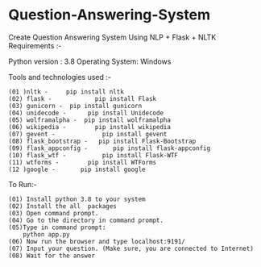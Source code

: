 # Question-Answering-System
 Create Question Answering System Using NLP + Flask + NLTK 
Requirements :-

Python version : 3.8
Operating System: Windows

Tools and technologies used :-

	(01 )nltk - 	pip install nltk
	(02) flask -        	pip install Flask
	(03) gunicorn -	 pip install gunicorn
	(04) unidecode - 	  pip install Unidecode
	(05) wolframalpha -  pip install wolframalpha
	(06) wikipedia - 	    pip install wikipedia
	(07) gevent -             pip install gevent
	(08) flask_bootstrap -   pip install Flask-Bootstrap
	(09) flask_appconfig -       pip install flask-appconfig
	(10) flask_wtf - 	      pip install Flask-WTF
	(11) wtforms - 	      pip install WTForms
	(12 )google - 	    pip install google

To Run:-

	(01) Install python 3.8 to your system
	(02) Install the all  packages
	(03) Open command prompt.
	(04) Go to the directory in command prompt.
	(05)Type in command prompt:
		python app.py
	(06) Now run the browser and type localhost:9191/
	(07) Input your question. (Make sure, you are connected to Internet)
	(08) Wait for the answer
